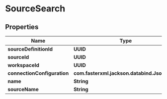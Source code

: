 

# SourceSearch


## Properties

| Name | Type | Description | Notes |
|------------ | ------------- | ------------- | -------------|
|**sourceDefinitionId** | **UUID** |  |  [optional] |
|**sourceId** | **UUID** |  |  [optional] |
|**workspaceId** | **UUID** |  |  [optional] |
|**connectionConfiguration** | **com.fasterxml.jackson.databind.JsonNode** |  |  [optional] |
|**name** | **String** |  |  [optional] |
|**sourceName** | **String** |  |  [optional] |



